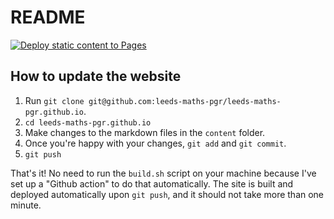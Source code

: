 # README

[![Deploy static content to Pages](https://github.com/leeds-maths-pgr/leeds-maths-pgr.github.io/actions/workflows/static.yml/badge.svg)](https://github.com/leeds-maths-pgr/leeds-maths-pgr.github.io/actions/workflows/static.yml)

## How to update the website

1. Run `git clone git@github.com:leeds-maths-pgr/leeds-maths-pgr.github.io`.
2. `cd leeds-maths-pgr.github.io`
3. Make changes to the markdown files in the `content` folder.
4. Once you're happy with your changes, `git add` and `git commit`.
5. `git push`

That's it! No need to run the `build.sh` script on your machine because I've set up a "Github action" to do that automatically.
The site is built and deployed automatically upon `git push`, and it should not take more than one minute.
